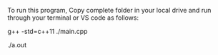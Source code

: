 To run this program, Copy complete folder in your local drive and run through your terminal or VS code as follows:

g++ -std=c++11 ./main.cpp

./a.out
